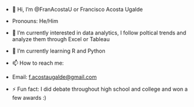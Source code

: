 - 👋 Hi, I’m @FranAcostaU or Francisco Acosta Ugalde
  
-  Pronouns: He/Him
  
- 👀 I’m currently interested in data analytics, I follow poltical trends and analyze them through Excel or Tableau 
  
- 🌱 I’m currently learning R and Python
  
- 📫 How to reach me:
- Email: f.acostaugalde@gmail.com
  
- ⚡ Fun fact: I did debate throughout high school and college and won a few awards :) 
